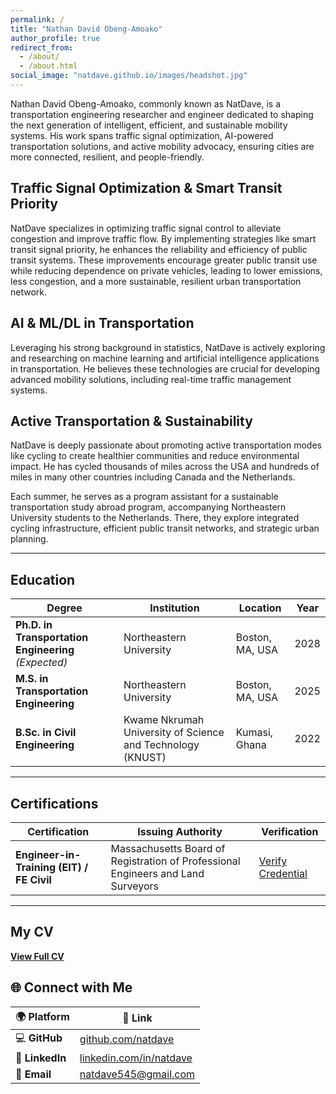 ```yaml
---
permalink: /
title: "Nathan David Obeng-Amoako"
author_profile: true
redirect_from: 
  - /about/
  - /about.html
social_image: "natdave.github.io/images/headshot.jpg"
---
```

Nathan David Obeng-Amoako, commonly known as NatDave, is a transportation engineering researcher and engineer dedicated to shaping the next generation of intelligent, efficient, and sustainable mobility systems. His work spans traffic signal optimization, AI-powered transportation solutions, and active mobility advocacy, ensuring cities are more connected, resilient, and people-friendly.  

## Traffic Signal Optimization & Smart Transit Priority
NatDave specializes in optimizing traffic signal control to alleviate congestion and improve traffic flow. By implementing strategies like smart transit signal priority, he enhances the reliability and efficiency of public transit systems. These improvements encourage greater public transit use while reducing dependence on private vehicles, leading to lower emissions, less congestion, and a more sustainable, resilient urban transportation network.

## AI & ML/DL in Transportation  
Leveraging his strong background in statistics, NatDave is actively exploring and researching on machine learning and artificial intelligence applications in transportation. He believes these technologies are crucial for developing advanced mobility solutions, including real-time traffic management systems.

## Active Transportation & Sustainability  
NatDave is deeply passionate about promoting active transportation modes like cycling to create healthier communities and reduce environmental impact. He has cycled thousands of miles across the USA and hundreds of miles in many other countries including Canada and the Netherlands.  

Each summer, he serves as a program assistant for a sustainable transportation study abroad program, accompanying Northeastern University students to the Netherlands. There, they explore integrated cycling infrastructure, efficient public transit networks, and strategic urban planning.  

---

## Education  

| Degree | Institution | Location | Year |
|---------|----------------|------------|------|
| **Ph.D. in Transportation Engineering** *(Expected)* | Northeastern University | Boston, MA, USA | 2028 |
| **M.S. in Transportation Engineering** | Northeastern University | Boston, MA, USA | 2025 |
| **B.Sc. in Civil Engineering** | Kwame Nkrumah University of Science and Technology (KNUST) | Kumasi, Ghana | 2022 |

---

## Certifications  

| Certification | Issuing Authority | Verification |
|-----------------|---------------------|---------------|
| **Engineer-in-Training (EIT) / FE Civil** | Massachusetts Board of Registration of Professional Engineers and Land Surveyors | [Verify Credential](https://www.credly.com/badges/35f81516-e8ec-40a4-ad6c-beb2d54a2894) |

---

## My CV  
**[View Full CV](https://natdave.github.io/files/NatDaveCV.pdf)**

## 🌐 Connect with Me  

| 🌍 Platform | 🔗 Link |
|------------|--------|
| 💻 **GitHub** | [github.com/natdave](https://github.com/natdave) |
| 👔 **LinkedIn** | [linkedin.com/in/natdave](https://www.linkedin.com/in/natdave/) |
| 📧 **Email** | [natdave545@gmail.com](mailto:natdave545@gmail.com) |
